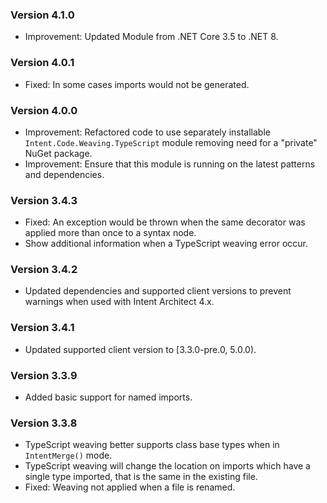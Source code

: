 ### Version 4.1.0

- Improvement: Updated Module from .NET Core 3.5 to .NET 8.

### Version 4.0.1

- Fixed: In some cases imports would not be generated.

### Version 4.0.0

- Improvement: Refactored code to use separately installable `Intent.Code.Weaving.TypeScript` module removing need for a "private" NuGet package.
- Improvement: Ensure that this module is running on the latest patterns and dependencies.
 
### Version 3.4.3

- Fixed: An exception would be thrown when the same decorator was applied more than once to a syntax node.
- Show additional information when a TypeScript weaving error occur.

### Version 3.4.2

- Updated dependencies and supported client versions to prevent warnings when used with Intent Architect 4.x.

### Version 3.4.1

- Updated supported client version to [3.3.0-pre.0, 5.0.0).

### Version 3.3.9

- Added basic support for named imports.

### Version 3.3.8

- TypeScript weaving better supports class base types when in `IntentMerge()` mode.
- TypeScript weaving will change the location on imports which have a single type imported, that is the same in the existing file.
- Fixed: Weaving not applied when a file is renamed.